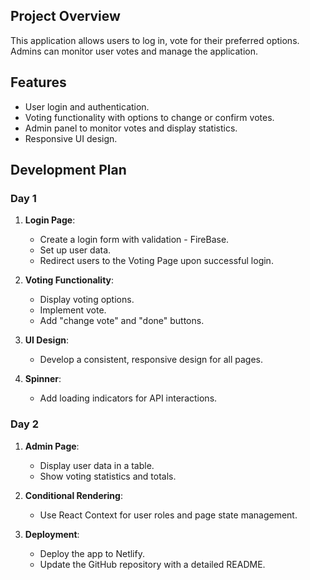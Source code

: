## Project Overview

This application allows users to log in, vote for their preferred options. Admins can monitor user votes and manage the application.

## Features
- User login and authentication.
- Voting functionality with options to change or confirm votes.
- Admin panel to monitor votes and display statistics.
- Responsive UI design.

## Development Plan

### Day 1

1. **Login Page**:
   - Create a login form with validation - FireBase.
   - Set up user data.
   - Redirect users to the Voting Page upon successful login.

2. **Voting Functionality**:
   - Display voting options.
   - Implement vote.
   - Add "change vote" and "done" buttons.

3. **UI Design**:
   - Develop a consistent, responsive design for all pages.

4. **Spinner**:
   - Add loading indicators for API interactions.

### Day 2

1. **Admin Page**:
   - Display user data in a table.
   - Show voting statistics and totals.

2. **Conditional Rendering**:
   - Use React Context for user roles and page state management.

3. **Deployment**:
   - Deploy the app to Netlify.
   - Update the GitHub repository   with a detailed README.